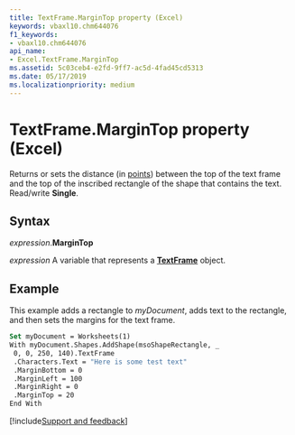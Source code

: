 ```yaml
---
title: TextFrame.MarginTop property (Excel)
keywords: vbaxl10.chm644076
f1_keywords:
- vbaxl10.chm644076
api_name:
- Excel.TextFrame.MarginTop
ms.assetid: 5c03ceb4-e2fd-9ff7-ac5d-4fad45cd5313
ms.date: 05/17/2019
ms.localizationpriority: medium
---
```



# TextFrame.MarginTop property (Excel)

Returns or sets the distance (in [points](../language/glossary/vbe-glossary.md#point)) between the top of the text frame and the top of the inscribed rectangle of the shape that contains the text. Read/write **Single**.


## Syntax

_expression_.**MarginTop**

_expression_ A variable that represents a **[TextFrame](Excel.TextFrame.md)** object.


## Example

This example adds a rectangle to _myDocument_, adds text to the rectangle, and then sets the margins for the text frame.

```vb
Set myDocument = Worksheets(1) 
With myDocument.Shapes.AddShape(msoShapeRectangle, _ 
 0, 0, 250, 140).TextFrame 
 .Characters.Text = "Here is some test text" 
 .MarginBottom = 0 
 .MarginLeft = 100 
 .MarginRight = 0 
 .MarginTop = 20 
End With
```




[!include[Support and feedback](~/includes/feedback-boilerplate.md)]